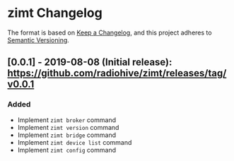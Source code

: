 # zimt Changelog

The format is based on [Keep a Changelog](https://keepachangelog.com/en/1.0.0/),
and this project adheres to [Semantic Versioning](https://semver.org/spec/v2.0.0.html).

## [0.0.1] - 2019-08-08 (Initial release): https://github.com/radiohive/zimt/releases/tag/v0.0.1
### Added
- Implement `zimt broker` command
- Implement `zimt version` command
- Implement `zimt bridge` command
- Implement `zimt device list` command
- Implement `zimt config` command
